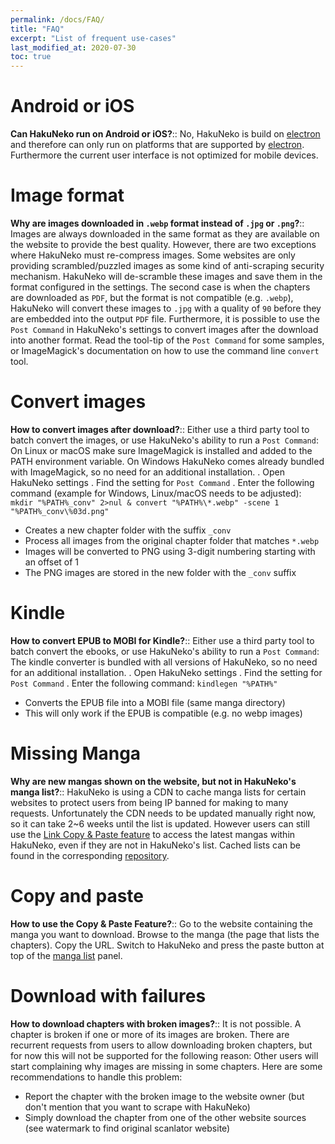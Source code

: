 ```yaml
---
permalink: /docs/FAQ/
title: "FAQ"
excerpt: "List of frequent use-cases"
last_modified_at: 2020-07-30
toc: true
---
```

Android or iOS
=============

**Can HakuNeko run on Android or iOS?**::
No, HakuNeko is build on [electron](https://electronjs.org) and therefore can only run on platforms that are supported by [electron](https://electronjs.org). Furthermore the current user interface is not optimized for mobile devices.

Image format
============

**Why are images downloaded in `.webp` format instead of `.jpg` or `.png`?**::
Images are always downloaded in the same format as they are available on the website to provide the best quality.
However, there are two exceptions where HakuNeko must re-compress images. Some websites are only providing scrambled/puzzled images as some kind of anti-scraping security mechanism. HakuNeko will de-scramble these images and save them in the format configured in the settings. The second case is when the chapters are downloaded as `PDF`, but the format is not compatible (e.g. `.webp`), HakuNeko will convert these images to `.jpg` with a quality of `90` before they are embedded into the output `PDF` file.
Furthermore, it is possible to use the `Post Command` in HakuNeko's settings to convert images after the download into another format. Read the tool-tip of the `Post Command` for some samples, or ImageMagick's documentation on how to use the command line `convert` tool.

Convert images
==============

**How to convert images after download?**::
Either use a third party tool to batch convert the images, or use HakuNeko's ability to run a `Post Command`:
On Linux or macOS make sure ImageMagick is installed and added to the PATH environment variable.
On Windows HakuNeko comes already bundled with ImageMagick, so no need for an additional installation.
. Open HakuNeko settings
. Find the setting for `Post Command`
. Enter the following command (example for Windows, Linux/macOS needs to be adjusted):
`mkdir "%PATH%_conv" 2>nul & convert "%PATH%\*.webp" -scene 1 "%PATH%_conv\%03d.png"`
  * Creates a new chapter folder with the suffix `_conv`
  * Process all images from the original chapter folder that matches `*.webp`
  * Images will be converted to PNG using 3-digit numbering starting with an offset of 1
  * The PNG images are stored in the new folder with the `_conv` suffix

Kindle
======

**How to convert EPUB to MOBI for Kindle?**::
Either use a third party tool to batch convert the ebooks, or use HakuNeko's ability to run a `Post Command`:
The kindle converter is bundled with all versions of HakuNeko, so no need for an additional installation.
. Open HakuNeko settings
. Find the setting for `Post Command`
. Enter the following command:
`kindlegen "%PATH%"`
  - Converts the EPUB file into a MOBI file (same manga directory)
  - This will only work if the EPUB is compatible (e.g. no webp images)

Missing Manga
=============

**Why are new mangas shown on the website, but not in HakuNeko's manga list?**::
HakuNeko is using a CDN to cache manga lists for certain websites to protect users from being IP banned for making to many requests. Unfortunately the CDN needs to be updated manually right now, so it can take 2~6 weeks until the list is updated. However users can still use the [Link Copy & Paste feature](https://github.com/manga-download/hakuneko/wiki/Quick-Reference#4-manga-list) to access the latest mangas within HakuNeko, even if they are not in HakuNeko's list. Cached lists can be found in the corresponding [repository](https://github.com/manga-download/hakuneko-cdn).

Copy and paste
==============
**How to use the Copy & Paste Feature?**::
Go to the website containing the manga you want to download.
Browse to the manga (the page that lists the chapters).
Copy the URL.
Switch to HakuNeko and press the paste button at top of the [manga list](/docs/interface/#manga-list) panel.

Download with failures
======================

**How to download chapters with broken images?**::
It is not possible. A chapter is broken if one or more of its images are broken. There are recurrent requests from users to allow downloading broken chapters, but for now this will not be supported for the following reason: Other users will start complaining why images are missing in some chapters.
Here are some recommendations to handle this problem:
* Report the chapter with the broken image to the website owner (but don't mention that you want to scrape with HakuNeko)
* Simply download the chapter from one of the other website sources (see watermark to find original scanlator website)